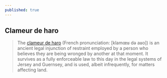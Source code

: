 ```yaml
---
published: true
---
```

## Clameur de haro

> The [clameur de haro](https://en.wikipedia.org/wiki/Clameur_de_haro) (French pronunciation: ​[klamœʁ də aʁo]) is an ancient legal injunction of restraint employed by a person who believes they are being wronged by another at that moment. It survives as a fully enforceable law to this day in the legal systems of Jersey and Guernsey, and is used, albeit infrequently, for matters affecting land.
